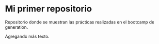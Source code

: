 # Mi primer repositorio

Repositorio donde se muestran las prácticas
realizadas en el bootcamp de generation.

Agregando más texto.
